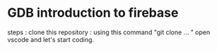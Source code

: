 # GDB introduction to firebase
 steps : 
 clone this repository  : using this command "git clone ... "
 open vscode and let's start coding.
 
 
